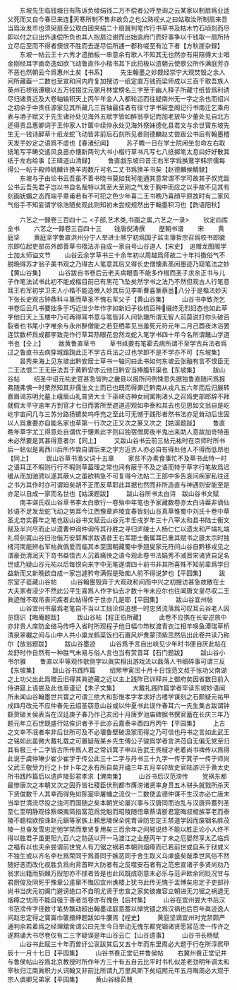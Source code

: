 <!-- { "loadSidebar": true } -->
　　东坡先生临钱塘日有陈诉负绫绢钱二万不偿者公呼至询之云某家以制扇爲业适父死而又自今春已来连天寒所制不售非故负之也公熟视乆之曰姑取汝所制扇来吾当爲汝发市也须臾扇至公取白团夹绢二十扇就判笔作行书草书及枯木竹石顷刻而尽即以付之曰出外速偿所负也其人抱扇泣谢而出始逾府门而好事争以千钱取一扇所持立尽后至而不得者懊恨不胜而去遂尽偿所逋一郡称嗟至有泣下者【方秋崖杂録】
　　东坡一帖云王十六秀才遗拍板一串意余有歌人不知其无也然亦有用陪傅大士唱金刚经耳字画竒逸如欲飞动鲁直作小楷书其下此拍板以遗朝云使歌公所作满庭芳亦不恶也然朝云今爲惠州土矣【书系】
　　先生翰墨之妙既经崇宁大观焚毁之余人间所藏葢一二数也至宣和间内府复加搜访一纸定直万钱而梁师成以三百千取吾族人英州石桥铭谭稹以五万钱掇沈元弼月林堂榜名三字至于幽人释子所藏寸纸皆爲利诱尽归诸贵近及大卷轴输积天上丙午年金人入都轮运而往疑南州无一字之余也而绍兴之初余于中贵任源家见其所藏几三百轴最佳者有径寸字书宸奎阁记行书南迁乞乘舟表与酒子赋又于先生诸孙处见海外五赋字皆如醉翁亭记而加老放毕少董处见自北方还得责吕惠卿词于王仲家人针箧中续仲永处见海外祭妹德化县君文与余世寳东坡先生无一钱诗醉草十纸龙蛇飞动皆非前后石刻所见者则德麟赵丈尝跋公书后有翰墨稽天发手妙定之语爲不虚也【春渚纪闻】
　　苏子瞻一日在学士院闲坐忽命左右取纸笔写平畴交逺风良苖亦懐新两句大书小楷行草书凡写七八纸掷笔太息曰好好散其纸于左右给事【王暐道山清録】
　　鲁直戱东坡曰昔王右军字爲换鵞字韩宗儒每得公一帖于殿帅姚麟许换羊肉数斤可名二丈书爲换羊书矣【赵德麟侯鲭録】
　　东坡与子由论书云吾虽不善书晓书莫如我茍能通其意常谓不学可故其子叔党跋公书云吾先君子岂以书自名哉特以其至大至刚之气发于胸中而应之以手故不见其有刻画妩媚之态而端乎章甫若有不可犯之色少年喜二王书晩乃喜顔平原故时有二家风气俗手不知妄谓学徐浩陋矣观此则知初未尝规规然出于翰墨积习也【韵语阳秋】

　　六艺之一録卷三百四十二
<子部,艺术类,书画之属,六艺之一录>
　　钦定四库全书
　　六艺之一録卷三百四十三　　钱唐倪涛撰
　　歴朝书谱
　　宋
　　黄庭坚
　　黄庭坚字鲁直洪州分宁人举进士熈宁初爲国子监主簿哲宗召爲校书郎徽宗即位起吏部员外郎善草书楷法亦自成一家自号山谷道人【宋史】　追赠龙图阁学士加太师谥文节
　　山谷云余学草书三十余年初以周越爲师故二十年抖擞俗气不脱晩得苏才翁子美书观之乃得古人笔意其后又得长史僧懐素髙闲墨迹乃窥笔法之妙【黄山谷集】
　　山谷跋自书卷后云老夫病眼眚不能多作楷而圣子求余正书与儿子作笔法试书此初不能成楷目前已有黒花飞坠矣然学书之法乃不然但观古人行笔意耳王右军初学卫夫人小楷不能造微入妙其后见李斯曹喜篆蔡邕八分于是楷法妙天下张长史观古钟鼎科斗篆而草圣不愧右军父子【黄山谷集】
　　山谷书李致尧乞书卷后云凡书要拙多于巧近世少年作字如新妇子妆梳百种缀终无烈妇态也如此草字他日天上玉楼中乃可再得耳书意与笔皆非人间轨辙所谓无智人前莫说打你头破百裂者也书尾小字唯余与永州醉僧能之若亚栖辈见当羞死元符元年二月己酉夜沐浴罢连饮数杯爲成都李致尧作行草耳热眼花忽然龙蛇入笔学书四十年今名所谓鼇山学道书也【仝上】
　　跋黄鲁直草书
　　草书祗要有笔霍去病所谓不至学古兵法者爲过之鲁直书去病穿城蹋踘此正不学古兵法之过也学即不是不学亦不可【东坡集】
　　昙秀来海上见东坡出黔安居士草书一轴问曰此书如何东坡云张融有言不恨臣无二王法恨二王无臣法吾于黄黔安亦云他日黔安当捧腹轩渠也【东坡集】
　　跋山谷帖
　　绍圣中诏元祐史官甚急皆拘之畿县以报所问例悚息失据独鲁直随问爲报弗随弗惧一时栗然知其非儒生文士而已也既而得罪迁黔南从戎凡五六年而后归展转嘉眉谒苏明允墓上峨眉山礼普贤大士下巫峡访神女祠寓荆渚乆之召爲吏部郎辞不拜就假太平守逾年方到官才七日而罢所至遮道迎观如李泰和其去也见思如文翁自是屹屹宇宙间几与三苏分路扬镳矣呜呼充之至此可无憾于践形者然书法亦足耸动后世固以人爲重要亦自能名家也草第一行次之正又次之篆又次之【姑溪题跋】
　　鲁直晩年草字尤工得意处自谓优于懐素此字则曰独宿僧房夜半鬼出来助人意故加竒特虽未必然要是其甚得意者尔【同上】
　　又跋山谷书云前三帖元祐时在京师时所书后一帖似是离西川后所作尝自谓后来之字方近古人亦必自有得处他人不得而低昂也【同上】
　　跋山谷草书渔父词十五章
　　家贫不办素食事忙不及草书此特一时之语耳正不暇则行行不暇则草葢理之常也间有蔽于不及之语而特于草字行笔故爲迟缓从而加驰骋以遂其蔽乆之虽欲稍急不可复得今法帖二王部中多告哀问疾家私往还之书方其作时亦可谓廹矣胡不正而反草耶此其据也然而非所造直与神遇则安能至是亦足以自成一家而名世也【姑溪题跋】
　　跋山谷所书太白诗　跋山谷书文赋
　　南丰谌氏収山谷草书李太白歌行一卷殆中年笔也予家藏数卷亦太白诗葢非谪仙妙语不足发龙蛇飞动之势耳今江西豫章庐陵宜春皆刻山谷真草惟蜀中刘氏十卷中草圣尤竒实暮年之笔也跋山谷书文赋云山谷元丰壬戌岁年三十八宰太和县书陆士衡文赋及半兴尽而止以遗曹仲询仲询传其孙胜之寻归庐陵士人杨仁仁以遗太和严端礼端礼将刻寘山谷旧治偕万安郭澥求跋语昔王右军距士衡属耳已重其赋书之唐太宗时独禇河南能辨右军帖眞僞爱而临其本至国朝藏蜀中季翘叟家元符间山谷自黔移戎见之谓豪劲清润天下竒书益悟古人沉着痛快之语今观此卷书法娟秀不减晋宋诸贤自足名世或乃疑山谷元祐以后每恨向来字中无笔遂谓四十前书非其所喜殊不知前辈爲学日益新而又新晩欲自成一家岂遽矜夸满假是殆痴人前不得说梦也【平园集】
　　跋宗室子嵸藏山谷帖
　　山谷翰墨毁弃于大观政和间而中兴之初搜访甚急故散在士大夫家者浸少不然此公平生喜爲人作字仙去才数十年未应尔也往闻唐文皇尽収二王眞迹惟不取吊丧问疾者此帖得传于世亦几是耶【平园集】
　　跋山谷宜州帖
　　山谷宜州书最爲老笔自不当以工拙论但追想一时忠贤流落爲可叹耳云谷老人因览窃识【晦庵题跋】
　　跋山谷帖【程正伯所藏】
　　此卷不应携在长安逆旅中亦非贵人席防金络马传呼入省时所观程子他日幅巾笻杖渡青衣江相羊唤鱼潭瑞草桥清泉翠樾之间与山中人共小巢龙鹤菜饭扫石置风炉煑蒙顶紫茁然后出此卷共读乃称尔【放翁题跋】
　　跋山谷墨迹
　　山谷爲予言自出峡见少年时书便自厌此帖在龙舒时作自然有一种胜气未易与俗人言也当有赏音耳【石门题跋】
　　跋山谷小书尔雅
　　鲁直以平等观作欹侧字以眞实相出游戏法以磊落人书细碎事可谓三反【东坡集】
　　跋山谷书践阼篇
　　绍熈甲寅闰十月十日饯范文叔于张功父南湖之上功父出此爲赠云旧得其眞迹藏之近以主上践阼已训释并上御府矣因省数日前入侍讲筵上语尝及此也熹谨记【朱子文集】
　　大戴礼践阼篇学者罕读东坡妙语闻所未闻山谷翰墨世共寳之可谓三绝大和彭惟孝字孝求好古嗜学谋刻之石颇疑元祐甲戌四月改元不应仲春先云绍圣窃意山谷或以仲夏书此误作春耳六一先生集古跋谓钟繇贺破关侯表当在汉廷庚子春乃作己亥闰十月唐罗池庙碑据书撰官蓄在长庆三年乃题元年立石世既盛行姑俟识者予于此亦云嘉泰辛酉四月丙午【平园集】
　　上古之文幸不冺者率非后世所可及不必壊鲁壁破汲冡而得之乃可信也丹书之言如此武王之铭如此虽微大戴礼载之可置疑哉某乡先生傅公子骏爲学者言洪范自无偏无党至归其有极三十二字皆古所传爲人君之常训箕子申以告武王呉棫才老着尚书禆传以爲得此说于虞仲琳少崔少崔学于传公此三十二字与丹书三十九字一传于箕子一传于师尚父武王敬受力行之卜世卜年之永有所自矣开禧三年五月辛卯故史官陆游识于黄太史所书践阼篇后以遗庐陵彭君孝求【渭南集】
　　山谷书后汉范滂传
　　党祸东都最惨唐次之本朝又次之固乔皆社稷臣伏刑都市膺滂诸贤率身贯五木骈头就戮所杀天下贤俊数千人其幸而得免如陈寔申屠蟠之流仅一二数使孟德仲谋不生汉亦必亡唐末当举世清流尽投之浊河而国随之矣本朝党论屡兴事与汉唐同而治乱与汉唐异葢列圣至仁至明静观徐察竦夷简指富范爲党魁而昭陵随悟章蔡请斵君寔晦叔棺族莘老而泰陵不聼桧欲按诛赵元鎭等家族上頼思陵保全侂胄诬防忠定王禁道学因而废锢名胜茂陵一旦奋发雪忠定弛学禁而羣贤复用矣三百余年之间邪说终不能以胜正论小人终不得以胜君子虽更阳九百六之防适以开一马渡江之业歴丙午丁未之厄晏然享太乙临呉之福有以也夫余尝谓前世党人有刀锯之祸若本朝则烟瘴而已若前世或自系于狱或义不独生或以齐名李杜爲荣同于爲善同于嫉恶同于舍生取义乌虖盛矣哉季世风俗不然随好恶而改化视胜负爲向背首畔大防者有之反噬安石者有之范忠宣诸子多贤尚劝乃翁求出籍而斩頥万叚恕亦不捄者皆是也此风既成窃意未必乐与范尹欧余同贬况甘与君厨俊及同死乎豫章公逺窜不悔囚宜州谯楼上犹书此传无愧于孟愽矣忠定子吏部孙尚书当庆元初阖门避谤绝口不自明尤贤于忠宣之家矣彼雍容立朝进无刀锯之祸退无烟瘴之忧而不能自强于善者览卷亦有愧色【后村集】
　　山谷在宜州尝大书后汉书范滂传字径数寸笔势飘动超出翰墨迳庭意葢以悼党锢之爲汉祸也后百年眞迹逸人间赵忠定得之寳寘巾箧搢绅题跋如牛腰焉【桯史】
　　黄庭坚谪宜州时党禁颇严通判余若着爲之经理舘舍谓公曰先生今日举动无愧东都党锢诸贤愿冩范滂一传许之遂黙诵大书尽卷仅有二三字疑误是年山谷云亡【山谷遗事】
　　山谷书长杨赋
　　山谷书此赋三十年而曽纡公衮跋其后又五十年而东里周必大题于行在所淳熈甲辰十一月十七日【平园集】
　　山谷书飬正堂记并鲁侯帖
　　右冀州飬正堂记并与鲁侯帖山谷爲北京教授时所作年方三十有五自云比平时书札似差老劲明年调太和宰秋归江南眞积力乆词翰又非前比所谓九万里风斯下矣绍熈元年五月晦周必大观于宗人虞卿兄弟家【平园集】
　　黄山谷緑茹賛
